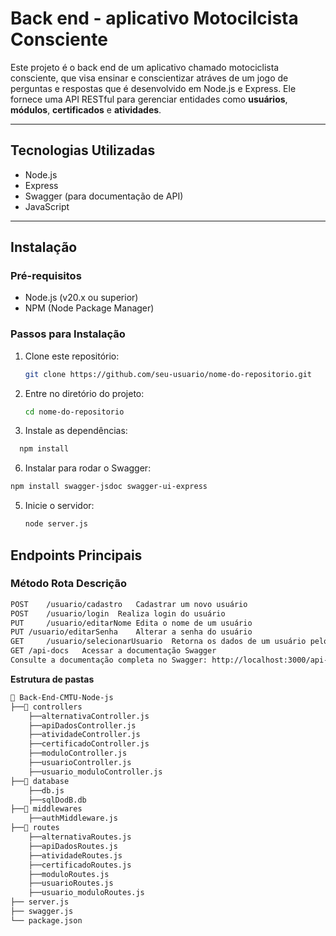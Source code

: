 # Back end - aplicativo Motocilcista Consciente

Este projeto é o back end de um aplicativo chamado motociclista consciente, que visa ensinar e conscientizar atráves de um jogo de perguntas e respostas que é desenvolvido em Node.js e Express. Ele fornece uma API RESTful para gerenciar entidades como **usuários**, **módulos**, **certificados** e **atividades**.

---

## Tecnologias Utilizadas

- Node.js
- Express
- Swagger (para documentação de API)
- JavaScript

---

## Instalação

### Pré-requisitos
- Node.js (v20.x ou superior)
- NPM (Node Package Manager)

### Passos para Instalação
1. Clone este repositório:
   ```bash
   git clone https://github.com/seu-usuario/nome-do-repositorio.git

   
2. Entre no diretório do projeto:
   ```bash
   cd nome-do-repositorio
    ```

   
3. Instale as dependências:
```bash
  npm install
```


6. Instalar para rodar o Swagger:
```bash
npm install swagger-jsdoc swagger-ui-express
```


5. Inicie o servidor:
   ```bash
   node server.js
   

## **Endpoints Principais**
### Método	Rota	Descrição
```bash
POST	/usuario/cadastro	Cadastrar um novo usuário
POST	/usuario/login	Realiza login do usuário
PUT     /usuario/editarNome Edita o nome de um usuário
PUT	/usuario/editarSenha	Alterar a senha do usuário
GET     /usuario/selecionarUsuario  Retorna os dados de um usuário pelo ID
GET	/api-docs	Acessar a documentação Swagger
Consulte a documentação completa no Swagger: http://localhost:3000/api-docs.
```

 **Estrutura de pastas**
```bash
📂 Back-End-CMTU-Node-js
├──📂 controllers
	├──alternativaController.js
	├──apiDadosController.js
	├──atividadeController.js
	├──certificadoController.js
	├──moduloController.js
	├──usuarioController.js
	├──usuario_moduloController.js    
├──📂 database
	├──db.js
	├──sqlDodB.db
├──📂 middlewares 
	├──authMiddleware.js
├──📂 routes 
	├──alternativaRoutes.js    
	├──apiDadosRoutes.js
	├──atividadeRoutes.js
	├──certificadoRoutes.js
	├──moduloRoutes.js
	├──usuarioRoutes.js
	├──usuario_moduloRoutes.js  
├── server.js          
├── swagger.js         
└── package.json       






